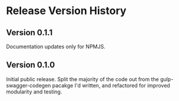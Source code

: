 # Release Version History

## Version 0.1.1
Documentation updates only for NPMJS.

## Version 0.1.0 
Initial public release. Split the majority of the code out from the 
gulp-swagger-codegen pacakge I'd written, and refactored for improved
modularity and testing.
